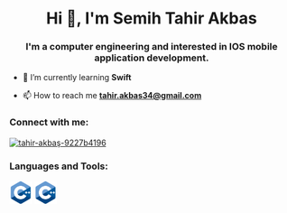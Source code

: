 <h1 align="center">Hi 👋, I'm Semih Tahir Akbas</h1>
<h3 align="center">I'm a computer engineering and interested in IOS mobile application development.</h3>

- 🌱 I’m currently learning **Swift**

- 📫 How to reach me **tahir.akbas34@gmail.com**

<h3 align="left">Connect with me:</h3>
<p align="left">
<a href="https://linkedin.com/in/tahir-akbaş-9227b4196" target="blank"><img align="center" src="https://raw.githubusercontent.com/rahuldkjain/github-profile-readme-generator/master/src/images/icons/Social/linked-in-alt.svg" alt="tahir-akbaş-9227b4196" height="30" width="40" /></a>
</p>

<h3 align="left">Languages and Tools:</h3>
<img src="https://raw.githubusercontent.com/devicons/devicon/master/icons/cplusplus/cplusplus-original.svg" alt="cplusplus" width="40" height="40"/> 
<img src="https://raw.githubusercontent.com/devicons/devicon/master/icons/cplusplus/cplusplus-original.svg" alt="cplusplus" width="40" height="40"/>
